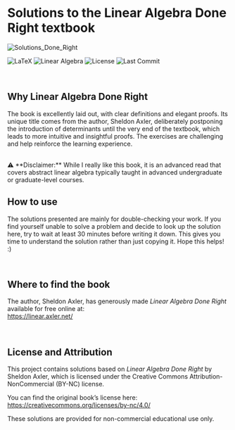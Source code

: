 # Solutions to the Linear Algebra Done Right textbook

![Solutions_Done_Right](https://github.com/user-attachments/assets/5d8e76c8-44a9-4364-adf4-a322a0fcce99)

![LaTeX](https://img.shields.io/badge/language-LaTeX-blue)  ![Linear Algebra](https://img.shields.io/badge/topic-linear_algebra-brightgreen)  ![License](https://img.shields.io/github/license/SupremeLordGamer/latex-linear-algebra-solutions)  ![Last Commit](https://img.shields.io/github/last-commit/SupremeLordGamer/latex-linear-algebra-solutions)

<br>

## Why Linear Algebra Done Right

The book is excellently laid out, with clear definitions and elegant proofs. Its unique title comes from the author, Sheldon Axler, deliberately postponing the introduction of determinants until the very end of the textbook, which leads to more intuitive and insightful proofs. The exercises are challenging and help reinforce the learning experience.

<br>
⚠️ **Disclaimer:** While I really like this book, it is an advanced read that covers abstract linear algebra typically taught in advanced undergraduate or graduate-level courses.

<br>

## How to use

The solutions presented are mainly for double-checking your work. If you find yourself unable to solve a problem and decide to look up the solution here, try to wait at least 30 minutes before writing it down. This gives you time to understand the solution rather than just copying it. Hope this helps! :)

<br>

## Where to find the book

The author, Sheldon Axler, has generously made *Linear Algebra Done Right* available for free online at:  
https://linear.axler.net/

<br>

## License and Attribution

This project contains solutions based on *Linear Algebra Done Right* by Sheldon Axler, which is licensed under the Creative Commons Attribution-NonCommercial (BY-NC) license.

You can find the original book’s license here:  
https://creativecommons.org/licenses/by-nc/4.0/

These solutions are provided for non-commercial educational use only.

